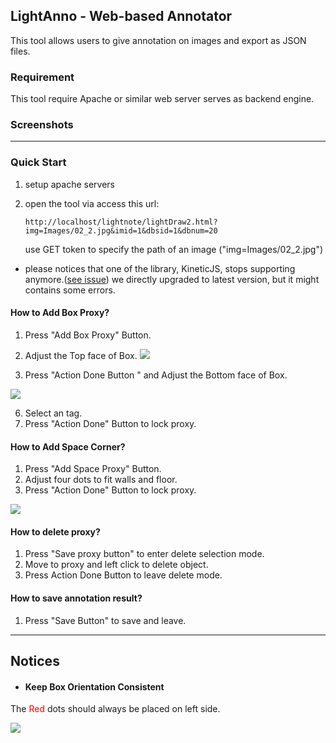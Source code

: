 ## LightAnno - Web-based Annotator

This tool allows users to give annotation on images and export as JSON files.

### Requirement

This tool require Apache or similar web server serves as backend engine.

### Screenshots

* * *

### Quick Start

1. setup apache servers 

2. open the tool via access this url:
    
    ```
    http://localhost/lightnote/lightDraw2.html?img=Images/02_2.jpg&imid=1&dbsid=1&dbnum=20 
    ```
    use GET token to specify the path of an image ("img=Images/02_2.jpg")


* please notices that one of the library, KineticJS, stops supporting anymore.([see issue](https://github.com/ericdrowell/KineticJS/issues/1048))
  we directly upgraded to latest version, but it might contains some errors.

#### How to Add Box Proxy?

1.  Press "Add Box Proxy" Button.
2.  Adjust the Top face of Box.
![](top.jpg)

4.  Press "Action Done Button " and Adjust the Bottom face of Box.

![](bot.jpg)

6.  Select an tag.
7.  Press "Action Done" Button to lock proxy.

#### How to Add Space Corner?

1.  Press "Add Space Proxy" Button.
2.  Adjust four dots to fit walls and floor.
3.  Press "Action Done" Button to lock proxy.

![](space.jpg)

#### How to delete proxy?

1.  Press "Save proxy button" to enter delete selection mode.
2.  Move to proxy and left click to delete object.
3.  Press Action Done Button to leave delete mode.

#### How to save annotation result?

1.  Press "Save Button" to save and leave.

* * *

## Notices

*   #### Keep Box Orientation Consistent

The <font style="color:red;">Red</font> dots should always be placed on left side.  

![](test_p.JPG)
